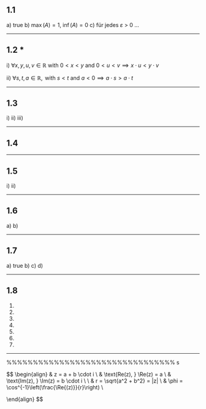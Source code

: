 ## 1.1
a) true
b) $\max(A) = 1, \ \inf(A) = 0$ 
c) für jedes $\varepsilon$ > 0 ...

___
## 1.2 \*
i)
$\forall x,y,u,v \in \mathbb R \text{ with } 0<x<y \text{ and } 0<u<v \implies x \cdot u < y \cdot v$



ii)
$\forall s,t,a \in \mathbb R, \text{ with } s<t \text{ and } a<0 \implies a \cdot s > a \cdot t$

___
## 1.3
i)
ii)
iii)

___
## 1.4

___
## 1.5
i)
ii)

___
## 1.6
a)
b)

___
## 1.7
a) true
b) 
c)
d)

___
## 1.8
1)
2)
3)
4)
5)
6)
7)



___
%%%%%%%%%%%%%%%%%%%%%%%%%%%%%%%%
s

$$
\begin{align}
& z = a + b \cdot i \\
& \text{Re(z), } \Re(z) = a \\
& \text{Im(z), } \Im(z) = b \cdot i \\ \\
& r = \sqrt{a^2 + b^2} = |z| \\
& \phi = \cos^{-1}\left(\frac{\Re{(z)}}{r}\right) \\

\end{align}
$$




